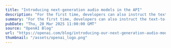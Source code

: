 ```yaml
---
title: "Introducing next-generation audio models in the API"
description: "For the first time, developers can also instruct the text-to-speech model to speak in a specific way—for example, “talk like a sympathetic customer service agent”—unlocking a new level of customization for voice agents."
summary: "For the first time, developers can also instruct the text-to-speech model to speak in a specific way—for example, “talk like a sympathetic customer service agent”—unlocking a new level of customization for voice agents."
pubDate: "Thu, 20 Mar 2025 11:00:00 GMT"
source: "OpenAI Blog"
url: "https://openai.com/blog/introducing-our-next-generation-audio-models"
thumbnail: "/assets/openai_logo.png"
---
```



